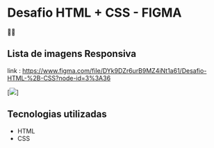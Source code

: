 # Desafio HTML +  CSS - FIGMA
🐱‍👤
## Lista de imagens Responsiva

link : https://www.figma.com/file/DYk9DZr6urB9MZ4iNt1a61/Desafio-HTML-%2B-CSS?node-id=3%3A36

[<img src="./design/Animação.gif">]

## Tecnologias utilizadas

- HTML
- CSS